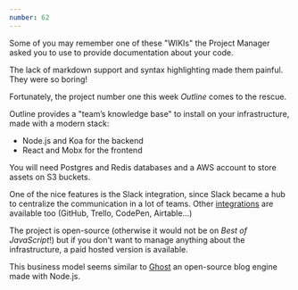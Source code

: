 ```yaml
---
number: 62
---
```


Some of you may remember one of these "WIKIs" the Project Manager asked you to use to provide documentation about your code.

The lack of markdown support and syntax highlighting made them painful. They were so boring!

Fortunately, the project number one this week _Outline_ comes to the rescue.

Outline provides a "team’s knowledge base" to install on your infrastructure, made with a modern stack:

- Node.js and Koa for the backend
- React and Mobx for the frontend

You will need Postgres and Redis databases and a AWS account to store assets on S3 buckets.

One of the nice features is the Slack integration, since Slack became a hub to centralize the communication in a lot of teams.
Other [integrations](https://www.getoutline.com/integrations) are available too (GitHub, Trello, CodePen, Airtable...)

The project is open-source (otherwise it would not be on _Best of JavaScript_!) but if you don't want to manage anything about the infrastructure, a paid hosted version is available.

This business model seems similar to [Ghost](https://ghost.org/) an open-source blog engine made with Node.js.

